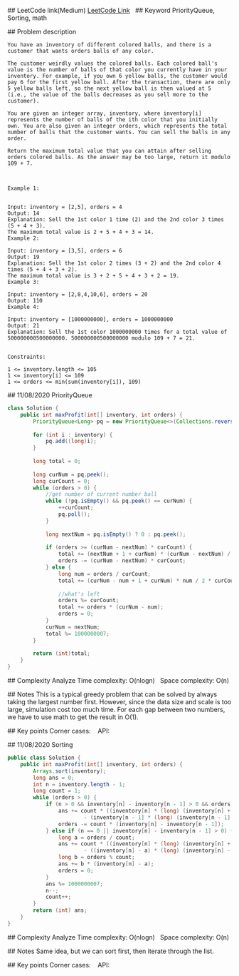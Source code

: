 ## LeetCode link(Medium)
[LeetCode Link](https://leetcode.com/problems/sell-diminishing-valued-colored-balls/)
 
## Keyword
PriorityQueue, Sorting, math

## Problem description
```
You have an inventory of different colored balls, and there is a customer that wants orders balls of any color.

The customer weirdly values the colored balls. Each colored ball's value is the number of balls of that color you currently have in your inventory. For example, if you own 6 yellow balls, the customer would pay 6 for the first yellow ball. After the transaction, there are only 5 yellow balls left, so the next yellow ball is then valued at 5 (i.e., the value of the balls decreases as you sell more to the customer).

You are given an integer array, inventory, where inventory[i] represents the number of balls of the ith color that you initially own. You are also given an integer orders, which represents the total number of balls that the customer wants. You can sell the balls in any order.

Return the maximum total value that you can attain after selling orders colored balls. As the answer may be too large, return it modulo 109 + 7.

 

Example 1:


Input: inventory = [2,5], orders = 4
Output: 14
Explanation: Sell the 1st color 1 time (2) and the 2nd color 3 times (5 + 4 + 3).
The maximum total value is 2 + 5 + 4 + 3 = 14.
Example 2:

Input: inventory = [3,5], orders = 6
Output: 19
Explanation: Sell the 1st color 2 times (3 + 2) and the 2nd color 4 times (5 + 4 + 3 + 2).
The maximum total value is 3 + 2 + 5 + 4 + 3 + 2 = 19.
Example 3:

Input: inventory = [2,8,4,10,6], orders = 20
Output: 110
Example 4:

Input: inventory = [1000000000], orders = 1000000000
Output: 21
Explanation: Sell the 1st color 1000000000 times for a total value of 500000000500000000. 500000000500000000 modulo 109 + 7 = 21.
 

Constraints:

1 <= inventory.length <= 105
1 <= inventory[i] <= 109
1 <= orders <= min(sum(inventory[i]), 109)
```
## 11/08/2020 PriorityQueue
```java
class Solution {
    public int maxProfit(int[] inventory, int orders) {
        PriorityQueue<Long> pq = new PriorityQueue<>(Collections.reverseOrder());
        
        for (int i : inventory) {
            pq.add((long)i);
        }
        
        long total = 0;
        
        long curNum = pq.peek();
        long curCount = 0;
        while (orders > 0) {
            //get number of current number ball
            while (!pq.isEmpty() && pq.peek() == curNum) {
                ++curCount;
                pq.poll();
            }
            
            long nextNum = pq.isEmpty() ? 0 : pq.peek();
            
            if (orders >= (curNum - nextNum) * curCount) {
                total += (nextNum + 1 + curNum) * (curNum - nextNum) / 2 * curCount;
                orders -= (curNum - nextNum) * curCount;
            } else {
                long num = orders / curCount;
                total += (curNum - num + 1 + curNum) * num / 2 * curCount;
                
                //what's left
                orders %= curCount;
                total += orders * (curNum - num);
                orders = 0;
            }
            curNum = nextNum;
            total %= 1000000007;
        }
        
        return (int)total;
    }
}
```

## Complexity Analyze
Time complexity: O(nlogn)  
Space complexity: O(n)

## Notes
This is a typical greedy problem that can be solved by always taking the largest number first. However, since the data size and scale is too large, simulation cost too much time. For each gap between two numbers, we have to use math to get the result in O(1).  

## Key points
Corner cases:   
API:

## 11/08/2020 Sorting
```java
public class Solution {
    public int maxProfit(int[] inventory, int orders) {
        Arrays.sort(inventory);
        long ans = 0;
        int n = inventory.length - 1;
        long count = 1;
        while (orders > 0) {
            if (n > 0 && inventory[n] - inventory[n - 1] > 0 && orders >= count * (inventory[n] - inventory[n - 1])) {
                ans += count * ((inventory[n] * (long) (inventory[n] + 1)) / 2
                        - (inventory[n - 1] * (long) (inventory[n - 1] + 1)) / 2);
                orders -= count * (inventory[n] - inventory[n - 1]);
            } else if (n == 0 || inventory[n] - inventory[n - 1] > 0) {
                long a = orders / count;
                ans += count * ((inventory[n] * (long) (inventory[n] + 1)) / 2
                        - ((inventory[n] - a) * (long) (inventory[n] - a + 1)) / 2);
                long b = orders % count;
                ans += b * (inventory[n] - a);
                orders = 0;
            }
            ans %= 1000000007;
            n--;
            count++;
        }
        return (int) ans;
    }
}
```

## Complexity Analyze
Time complexity: O(nlogn)  
Space complexity: O(n)

## Notes
Same idea, but we can sort first, then iterate through the list.  

## Key points
Corner cases:   
API: